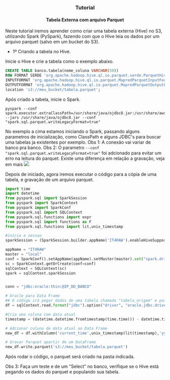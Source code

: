 <center>
<h3>Tutorial</h3>
<h4> Tabela Externa com arquivo Parquet </h4>
</center>

Neste tutorial iremos aprender como criar uma tabela externa (Hive) no S3, utilizando Spark (PySpark), fazendo com que o Hive leia os dados por um arquivo parquet (salvo em um bucket do S3).

- 1º Criando a tabela no Hive.

Inicie o Hive e crie a tabela como o exemplo abaixo.
```sql
CREATE TABLE banco.tabela(nome_coluna VARCHAR(50))
ROW FORMAT SERDE 'org.apache.hadoop.hive.ql.io.parquet.serde.ParquetHiveSerDe' stored as
INPUTFORMAT 'org.apache.hadoop.hive.ql.io.parquet.MapredParquetInputFormat'
OUTPUTFORMAT 'org.apache.hadoop.hive.ql.io.parquet.MapredParquetOutputFormat'
location 's3://meu_bucket/tabela.parquet';
```
Após criado a tabela, inicie o Spark.
```
pyspark --conf spark.executor.extraClassPath=/usr/share/java/ojdbc8.jar:/usr/share/aws/emr/emrfs/lib/* --jars /usr/share/java/ojdbc8.jar --conf "spark.sql.parquet.writeLegacyFormat=true"
```
No exemplo a cima estamos iniciando o Spark, passando alguns parametros de inicialização, como ClassPath e alguns JDBC's para buscar uma tabelas ja existentes por exemplo. 
Obs 1: A conexão vai variar de banco pra banco.
Obs 2: O parametro  ```--conf "spark.sql.parquet.writeLegacyFormat=true"``` foi adcionado para evitar um erro na leitura do parquet. Existe uma diferença em relação a gravação, veja em mais ![](https://stackoverflow.com/questions/37829334/parquet-io-parquetdecodingexception-can-not-read-value-at-0-in-block-1-in-file)

Depois de iniciado, agora iremos executar o código para a cópia de uma tabela, e gravação de um arquivo parquet.

```python
import time
import datetime
from pyspark.sql import SparkSession
from pyspark import SparkContext
from pyspark import SparkConf
from pyspark.sql import SQLContext
from pyspark.sql.functions import expr
from pyspark.sql import functions as F
from pyspark.sql.functions import lit,unix_timestamp

#inicia a sessao
sparkSession = (SparkSession.builder.appName('IT4RAW').enableHiveSupport().getOrCreate())

appName = "IT4RAW"
master = "local"
conf = SparkConf().setAppName(appName).setMaster(master).set("spark.driver.extraClassPath","/usr/share/java/ojdbc8.jar")
sc = SparkContext.getOrCreate(conf=conf)
sqlContext = SQLContext(sc)
spark = sqlContext.sparkSession


conn = "jdbc:oracle:thin:@IP_DO_BANCO"

# Oracle para Data Frame 
## O código irá pegar dados de uma tabela chamada "tabela_origem" e passar os dados dessa tabela parar um Data Frame
df = sqlContext.read.format("jdbc").option("driver", "oracle.jdbc.driver.OracleDriver").option("url", conn).option("dbtable", "tabela_origem").option("user", "nome_do_usuario").option("password", "senha_do_usuario").load()

#Cria uma coluna com data atual
timestamp = (datetime.datetime.fromtimestamp(time.time()) - datetime.timedelta(hours=3)).strftime('%Y-%m-%d %H:%M:%S')

# Adcionar coluna de data atual ao Data Frame
new_df = df.withColumn('current_time',unix_timestamp(lit(timestamp),'yyyy-MM-dd HH:mm:ss').cast("timestamp"))

# Gravar Parquet apartir de um DataFrame
new_df.write.parquet('s3://meu_bucket/tabela.parquet')
```
Após rodar o código, o parquet será criado na pasta indicada.

Obs 3: Faça um teste e de um "Select" no banco,  verifique se o Hive está pegando os dados do parquet e populando sua tabela.
